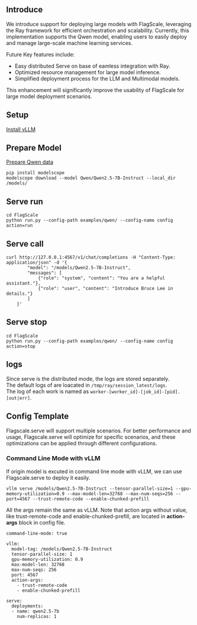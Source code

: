 ## Introduce
We introduce support for deploying large models with FlagScale, leveraging the Ray framework for efficient orchestration and scalability. Currently, this implementation supports the Qwen model, enabling users to easily deploy and manage large-scale machine learning services.

Future Key features include:

- Easy distributed Serve on base of eamless integration with Ray.
- Optimized resource management for large model inference.
- Simplified deployment process for the LLM and Multimodal models.

This enhancement will significantly improve the usability of FlagScale for large model deployment scenarios.


## Setup
[Install vLLM](../../README.md#setup)


## Prepare Model
[Prepare Qwen data](https://www.modelscope.cn/models/Qwen/Qwen2.5-7B-Instruct/summary)
```shell
pip install modelscope
modelscope download --model Qwen/Qwen2.5-7B-Instruct --local_dir /models/
```


## Serve run
```shell
cd FlagScale
python run.py --config-path examples/qwen/ --config-name config action=run
```


## Serve call
```shell
curl http://127.0.0.1:4567/v1/chat/completions -H "Content-Type: application/json" -d '{
        "model": "/models/Qwen2.5-7B-Instruct",
        "messages": [
            {"role": "system", "content": "You are a helpful assistant."},
            {"role": "user", "content": "Introduce Bruce Lee in details."}
        ]
    }'
```


## Serve stop
```shell
cd FlagScale
python run.py --config-path examples/qwen/ --config-name config action=stop
```

## logs
Since serve is the distributed mode, the logs are stored separately. \
The default logs of are loacated in `/tmp/ray/session_latest/logs`.\
The log of each work is named as `worker-[worker_id]-[job_id]-[pid].[out|err]`.


## Config Template
Flagscale.serve will support multiple scenarios. For better performance and usage, Flagscale.serve will optimize for specific scenarios, and these optimizations can be applied through different configurations.

### Command Line Mode with vLLM
If origin model is excuted in command line mode with vLLM, we can use Flagscale.serve to deploy it easily.

```vllm serve /models/Qwen2.5-7B-Instruct --tensor-parallel-size=1 --gpu-memory-utilization=0.9 --max-model-len=32768 --max-num-seqs=256 --port=4567 --trust-remote-code --enable-chunked-prefill```

All the args remain the same as vLLM. Note that action args without value, like trust-remote-code and enable-chunked-prefill, are located in **action-args** block in config file.

```
command-line-mode: true

vllm:
  model-tag: /models/Qwen2.5-7B-Instruct
  tensor-parallel-size: 1
  gpu-memory-utilization: 0.9
  max-model-len: 32768
  max-num-seqs: 256
  port: 4567
  action-args:
    - trust-remote-code
    - enable-chunked-prefill

serve:
  deployments:
  - name: qwen2.5-7b
    num-replicas: 1
```